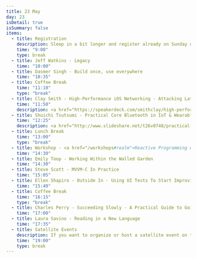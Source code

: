 ```yaml
---
title: 23 May
day: 23
isDetail: true
isSummary: false
items:
  - title: Registration
    description: Sleep in a bit longer and register already on Sunday during the kickoff party. Or enjoy a freshly brewed coffee by Companion Coffee
    time: "9:00"
    type: break
  - title: Jeff Watkins - Legacy
    time: "10:00"
  - title: Dasmer Singh - Build once, use everywhere
    time: "10:35"
  - title: Coffee Break
    time: "11:10"
    type: "break"
  - title: Clay Smith - High-Performance iOS Networking - Attacking Latency for Faster Apps
    time: "11:50"
    description: <a href="https://speakerdeck.com/smithclay/high-performance-ios-networking" target="_blank">Show Slides</a>
  - title: Shuichi Tsutsumi - Practical Core Bluetooth in IoT & Wearable projects
    time: "12:25"
    description: <a href="http://www.slideshare.net/t26v0748/practical-core-bluetooth-in-iot-wearable-projects" target="_blank">Show Slides</a>
  - title: Lunch Break
    time: "13:00"
    type: "break"
  - title: Workshop - <a href="/workshops#realm">Reactive Programming with Realm</a>
    time: "14:30"
  - title: Emily Toop - Working Within the Walled Garden
    time: "14:30"
  - title: Steve Scott - MVVM-C In Practice
    time: "15:05"
  - title: Ellen Shapiro - Outside In - Using UI Tests To Start Improving Your App
    time: "15:40"
  - title: Coffee Break
    time: "16:15"
    type: "break"
  - title: Charles Perry - Succeeding Slowly - A Practical Guide to Going Indie
    time: "17:00"
  - title: Laura Savino - Reading in a New Language
    time: "17:35"
  - title: Satellite Events
    description: If you want to organize or host a satellite event on the 23rd, <a href="mailto:questions@uikonf.com">get in touch with us</a>.
    time: "19:00"
    type: break     
---
```


